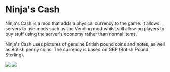 # Ninja's Cash
Ninja's Cash is a mod that adds a physical currency to the game. It allows servers to use mods such as the Vending mod whilst still allowing players to buy stuff using the server's economy rather than normal items.

Ninja's Cash uses pictures of genuine British pound coins and notes, as well as British penny coins. The currency is based on GBP (British Pound Sterling).

[![](http://cf.way2muchnoise.eu/short_227985_downloads.svg)](https://www.curseforge.com/minecraft/mc-mods/ninjas-cash) [![](http://cf.way2muchnoise.eu/versions/For%20MC_227985_all.svg)](https://www.curseforge.com/minecraft/mc-mods/ninjas-cash/files)
